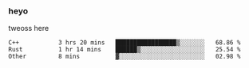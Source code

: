 ### heyo
tweoss here

<!--START_SECTION:waka-->

```text
C++           3 hrs 20 mins   █████████████████▒░░░░░░░   68.86 %
Rust          1 hr 14 mins    ██████▒░░░░░░░░░░░░░░░░░░   25.54 %
Other         8 mins          ▓░░░░░░░░░░░░░░░░░░░░░░░░   02.98 %
```

<!--END_SECTION:waka-->

<!--
**Tweoss/tweoss** is a ✨ _special_ ✨ repository because its `README.md` (this file) appears on your GitHub profile.

Here are some ideas to get you started:

- 🔭 I’m currently working on ...
- 🌱 I’m currently learning ...
- 👯 I’m looking to collaborate on ...
- 🤔 I’m looking for help with ...
- 💬 Ask me about ...
- 📫 How to reach me: ...
- 😄 Pronouns: ...
- ⚡ Fun fact: ...
-->
